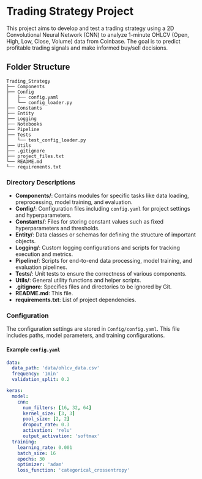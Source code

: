# Trading Strategy Project

This project aims to develop and test a trading strategy using a 2D Convolutional Neural Network (CNN) to analyze 1-minute OHLCV (Open, High, Low, Close, Volume) data from Coinbase. The goal is to predict profitable trading signals and make informed buy/sell decisions.

## Folder Structure

```
Trading_Strategy
├── Components
├── Config
│   ├── config.yaml
│   └── config_loader.py
├── Constants
├── Entity
├── Logging
├── Notebooks
├── Pipeline
├── Tests
│   └── test_config_loader.py
├── Utils
├── .gitignore
├── project_files.txt
└── README.md
└── requirements.txt
```

### **Directory Descriptions**

- **Components/**: Contains modules for specific tasks like data loading, preprocessing, model training, and evaluation.
- **Config/**: Configuration files including `config.yaml` for project settings and hyperparameters.
- **Constants/**: Files for storing constant values such as fixed hyperparameters and thresholds.
- **Entity/**: Data classes or schemas for defining the structure of important objects.
- **Logging/**: Custom logging configurations and scripts for tracking execution and metrics.
- **Pipeline/**: Scripts for end-to-end data processing, model training, and evaluation pipelines.
- **Tests/**: Unit tests to ensure the correctness of various components.
- **Utils/**: General utility functions and helper scripts.
- **.gitignore**: Specifies files and directories to be ignored by Git.
- **README.md**: This file.
- **requirements.txt**: List of project dependencies.

### **Configuration**

The configuration settings are stored in `Config/config.yaml`. This file includes paths, model parameters, and training configurations.

#### Example `config.yaml`

```yaml
data:
  data_path: 'data/ohlcv_data.csv'
  frequency: '1min'
  validation_split: 0.2

keras:
  model:
    cnn:
      num_filters: [16, 32, 64]
      kernel_size: [3, 3]
      pool_size: [2, 2]
      dropout_rate: 0.3
      activation: 'relu'
      output_activation: 'softmax'
  training:
    learning_rate: 0.001
    batch_size: 16
    epochs: 30
    optimizer: 'adam'
    loss_function: 'categorical_crossentropy'
```
